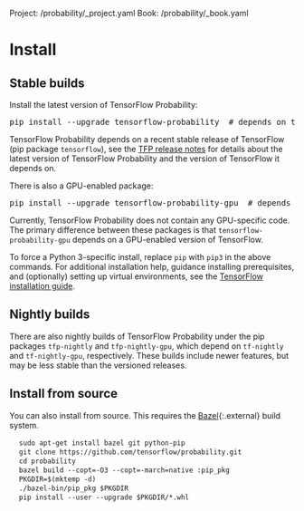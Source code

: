 Project: /probability/_project.yaml
Book: /probability/_book.yaml

# Install

## Stable builds

Install the latest version of TensorFlow Probability:

<pre class="devsite-terminal devsite-click-to-copy prettyprint lang-shell">
pip install --upgrade tensorflow-probability  # depends on tensorflow (CPU-only)
</pre>

TensorFlow Probability depends on a recent stable release of TensorFlow
(pip package `tensorflow`), see the
[TFP release notes](https://github.com/tensorflow/probability/releases) for
details about the latest version of TensorFlow Probability and the version of
TensorFlow it depends on.

There is also a GPU-enabled package:

<pre class="devsite-terminal devsite-click-to-copy prettyprint lang-shell">
pip install --upgrade tensorflow-probability-gpu  # depends on tensorflow-gpu
</pre>

Currently, TensorFlow Probability does not contain any GPU-specific code. The
primary difference between these packages is that `tensorflow-probability-gpu`
depends on a GPU-enabled version of TensorFlow.

To force a Python 3-specific install, replace `pip` with `pip3` in the above
commands. For additional installation help, guidance installing prerequisites,
and (optionally) setting up virtual environments, see the [TensorFlow
installation guide](https://www.tensorflow.org/install).

## Nightly builds

There are also nightly builds of TensorFlow Probability under the pip packages
`tfp-nightly` and `tfp-nightly-gpu`, which depend on `tf-nightly` and
`tf-nightly-gpu`, respectively. These builds include newer features, but may be
less stable than the versioned releases.

## Install from source

You can also install from source. This requires the
[Bazel](https://bazel.build/){:.external} build system.

<!-- common_typos_disable -->
<pre class="devsite-click-to-copy">
  <code class="devsite-terminal">sudo apt-get install bazel git python-pip</code>
  <code class="devsite-terminal">git clone https://github.com/tensorflow/probability.git</code>
  <code class="devsite-terminal">cd probability</code>
  <code class="devsite-terminal">bazel build --copt=-O3 --copt=-march=native :pip_pkg</code>
  <code class="devsite-terminal">PKGDIR=$(mktemp -d)</code>
  <code class="devsite-terminal">./bazel-bin/pip_pkg $PKGDIR</code>
  <code class="devsite-terminal">pip install --user --upgrade $PKGDIR/*.whl</code>
</pre>
<!-- common_typos_enable -->
